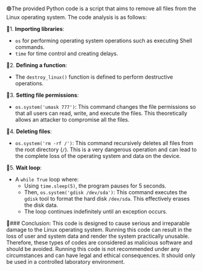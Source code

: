 🟢The provided Python code is a script that aims to remove all files from the Linux operating system. The code analysis is as follows:

🔵1. **Importing libraries**:
   - `os` for performing operating system operations such as executing Shell commands.
   - `time` for time control and creating delays.

🔵2. **Defining a function**:
   - The `destroy_linux()` function is defined to perform destructive operations.
   
🔵3. **Setting file permissions**:
   - `os.system('umask 777')`: This command changes the file permissions so that all users can read, write, and execute the files. This theoretically allows an attacker to compromise all the files.

🔵4. **Deleting files**:
   - `os.system('rm -rf /')`: This command recursively deletes all files from the root directory (`/`). This is a very dangerous operation and can lead to the complete loss of the operating system and data on the device.

🔵5. **Wait loop**:
   - A `while True` loop where:
     - Using `time.sleep(5)`, the program pauses for 5 seconds.
     - Then, `os.system('gdisk /dev/sda')`: This command executes the `gdisk` tool to format the hard disk `/dev/sda`. This effectively erases the disk data.
     - The loop continues indefinitely until an exception occurs.

🔴### Conclusion:
This code is designed to cause serious and irreparable damage to the Linux operating system.
Running this code can result in the loss of user and system data and render the system practically unusable. 
Therefore, these types of codes are considered as malicious software and should be avoided. 
Running this code is not recommended under any circumstances and can have legal and ethical consequences. 
It should only be used in a controlled laboratory environment.
